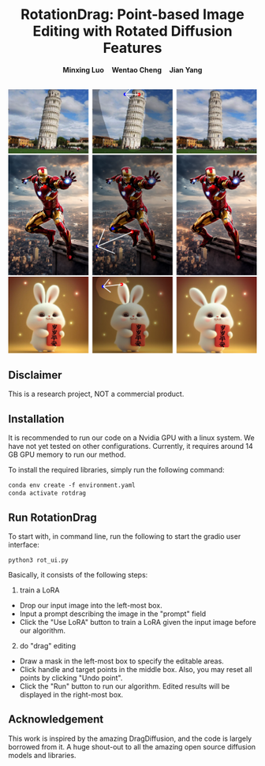 <p align="center">
  <h1 align="center">RotationDrag: Point-based Image Editing with Rotated Diffusion Features</h1>
  <p align="center">
    <strong>Minxing Luo</strong>
      
    <strong>Wentao Cheng</strong>
      
    <strong>Jian Yang</strong>
  </p>
  <br>
  <div align="center">
    <img src="./release-doc/asset/counterfeit-1.png", width="700">
    <img src="./release-doc/asset/counterfeit-2.png", width="700">
    <img src="./release-doc/asset/majix_realistic.png", width="700">
  </div>
  <!---
  <div align="center">
    <img src="./release-doc/asset/github_video.gif", width="700">
  </div>
  <p align="center">
    <a href="https://arxiv.org/abs/2306.14435"><img alt='arXiv' src="https://img.shields.io/badge/arXiv-2306.14435-b31b1b.svg"></a>
    <a href="https://yujun-shi.github.io/projects/dragdiffusion.html"><img alt='page' src="https://img.shields.io/badge/Project-Website-orange"></a>
    <a href="https://twitter.com/YujunPeiyangShi"><img alt='Twitter' src="https://img.shields.io/twitter/follow/YujunPeiyangShi?label=%40YujunPeiyangShi"></a>
  </p>
  <br>
  --->
</p>

## Disclaimer

This is a research project, NOT a commercial product.

## Installation

It is recommended to run our code on a Nvidia GPU with a linux system. We have not yet tested on other configurations. Currently, it requires around 14 GB GPU memory to run our method.

To install the required libraries, simply run the following command:

```
conda env create -f environment.yaml
conda activate rotdrag
```

## Run RotationDrag

To start with, in command line, run the following to start the gradio user interface:

```
python3 rot_ui.py
```

Basically, it consists of the following steps:

1. train a LoRA

* Drop our input image into the left-most box.
* Input a prompt describing the image in the "prompt" field
* Click the "Use LoRA" button to train a LoRA given the input image before our algorithm.

2. do "drag" editing

* Draw a mask in the left-most box to specify the editable areas.
* Click handle and target points in the middle box. Also, you may reset all points by clicking "Undo point".
* Click the "Run" button to run our algorithm. Edited results will be displayed in the right-most box.

## Acknowledgement

This work is inspired by the amazing DragDiffusion, and the code is largely borrowed from it. A huge shout-out to all the amazing open source diffusion models and libraries.


